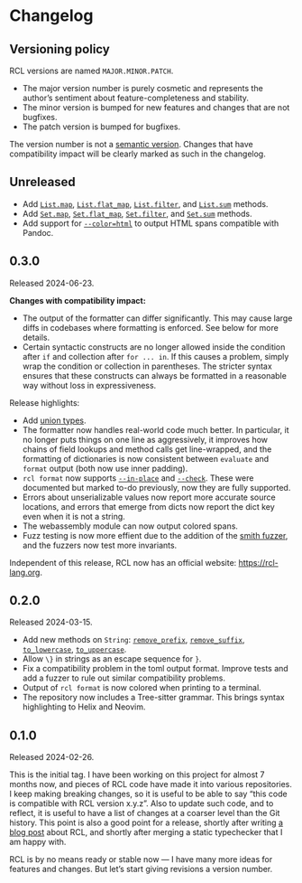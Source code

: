 # Changelog

## Versioning policy

RCL versions are named `MAJOR.MINOR.PATCH`.

 * The major version number is purely cosmetic and represents the author’s
   sentiment about feature-completeness and stability.
 * The minor version is bumped for new features and changes that are not bugfixes.
 * The patch version is bumped for bugfixes.

The version number is not a [semantic version][semver]. Changes that have
compatibility impact will be clearly marked as such in the changelog.

[semver]: https://semver.org/

## Unreleased

 * Add [`List.map`](type_list.md#map),
   [`List.flat_map`](type_list.md#flat_map),
   [`List.filter`](type_list.md#filter),
   and [`List.sum`](type_list.md#sum) methods.
 * Add [`Set.map`](type_set.md#map),
   [`Set.flat_map`](type_set.md#flat_map),
   [`Set.filter`](type_set.md#filter),
   and [`Set.sum`](type_set.md#sum) methods.
 * Add support for [`--color=html`](rcl.md#-color-mode) to output
   <abbr>HTML</abbr> spans compatible with Pandoc.

## 0.3.0

Released 2024-06-23.

**Changes with compatibility impact:**

 * The output of the formatter can differ significantly. This may cause large
   diffs in codebases where formatting is enforced. See below for more details.
 * Certain syntactic constructs are no longer allowed inside the condition after
   `if` and collection after `for ... in`. If this causes a problem, simply wrap
   the condition or collection in parentheses. The stricter syntax ensures that
   these constructs can always be formatted in a reasonable way without loss in
   expressiveness.

Release highlights:

 * Add [union types](types.md#union-types).
 * The formatter now handles real-world code much better. In particular, it no
   longer puts things on one line as aggressively, it improves how chains of
   field lookups and method calls get line-wrapped, and the formatting of
   dictionaries is now consistent between `evaluate` and `format` output (both
   now use inner padding).
 * `rcl format` now supports [`--in-place`](rcl_format.md#-i-in-place) and
   [`--check`](rcl_format.md#-check). These were documented but marked to-do
   previously, now they are fully supported.
 * Errors about unserializable values now report more accurate source locations,
   and errors that emerge from dicts now report the dict key even when it is not
   a string.
 * The webassembly module can now output colored spans.
 * Fuzz testing is now more effient due to the addition of the [smith
   fuzzer](testing.md#fuzz-tests), and the fuzzers now test more invariants.

Independent of this release, <abbr>RCL</abbr> now has an official website:
<https://rcl-lang.org>.

## 0.2.0

Released 2024-03-15.

 * Add new methods on `String`:
   [`remove_prefix`](type_string.md#remove_prefix),
   [`remove_suffix`](type_string.md#remove_suffix),
   [`to_lowercase`](type_string.md#to_lowercase),
   [`to_uppercase`](type_string.md#to_uppercase).
 * Allow `\}` in strings as an escape sequence for `}`.
 * Fix a compatibility problem in the toml output format. Improve tests and add
   a fuzzer to rule out similar compatibility problems.
 * Output of `rcl format` is now colored when printing to a terminal.
 * The repository now includes a Tree-sitter grammar. This brings syntax
   highlighting to Helix and Neovim.

## 0.1.0

Released 2024-02-26.

This is the initial tag. I have been working on this project for almost 7 months
now, and pieces of <abbr>RCL</abbr> code have made it into various repositories.
I keep making breaking changes, so it is useful to be able to say “this code is
compatible with <abbr>RCL</abbr> version x.y.z”. Also to update such code, and
to reflect, it is useful to have a list of changes at a coarser level than the
Git history. This point is also a good point for a release, shortly after
writing [a blog post][blogpost] about <abbr>RCL</abbr>, and shortly after
merging a static typechecker that I am happy with.

RCL is by no means ready or stable now — I have many more ideas for features and
changes. But let’s start giving revisions a version number.

[blogpost]: https://ruudvanasseldonk.com/2024/a-reasonable-configuration-language
